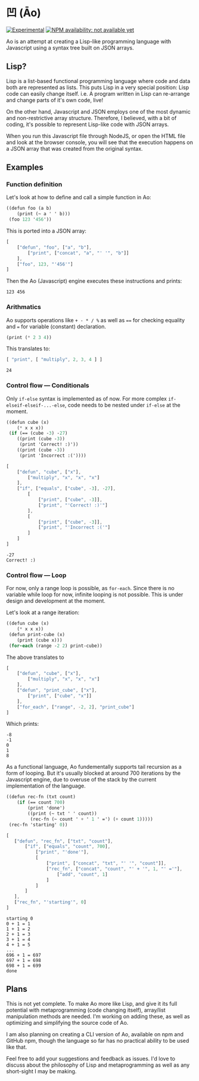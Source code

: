 凹 (Āo) 
=======

[![Experimental](https://img.shields.io/badge/status-experimental-blue.svg)](https://shields.io/)
[![NPM availability: not available yet](https://img.shields.io/badge/npm-pending-orange.svg)](https://shields.io/)

Ao is an attempt at creating a Lisp-like programming language with Javascript using a syntax tree built on JSON arrays.

## Lisp?

Lisp is a list-based functional programming language where code and data both are represented as lists. This puts Lisp in a very special position: Lisp code can easily change itself. i.e. A program written in Lisp can re-arrange and change parts of it's own code, live!

On the other hand, Javascript and JSON employs one of the most dynamic and non-restrictive array structure. Therefore, I believed, with a bit of coding, it's possible to represent Lisp-like code with JSON arrays.

When you run this Javascript file through NodeJS, or open the HTML file and look at the browser console, you will see that the execution happens on a JSON array that was created from the original syntax.

## Examples

### Function definition

Let's look at how to define and call a simple function in Ao:

```scheme
((defun foo (a b)
	(print (~ a ' ' b)))
 (foo 123 '456'))
```

This is ported into a JSON array:

```javascript
[
    ["defun", "foo", ["a", "b"],
        ["print", ["concat", "a", "' '", "b"]]
    ],
    ["foo", 123, "'456'"]
]
````

Then the Ao (Javascript) engine executes these instructions and prints:

```
123 456
```

### Arithmatics

Ao supports operations like `+ - * / %` as well as `==` for checking equality and `=` for variable (constant) declaration.

```scheme
(print (* 2 3 4))
```

This translates to:

```javascript
[ "print", [ "multiply", 2, 3, 4 ] ]
```

```
24
```

### Control flow — Conditionals

Only `if-else` syntax is implemented as of now. For more complex `if-elseif-elseif-...-else`, code needs to be nested under `if-else` at the moment.

```scheme
((defun cube (x) 
	(* x x x))
 (if (== (cube -3) -27)
	((print (cube -3))
	 (print 'Correct! :)'))
	((print (cube -3))
	 (print 'Incorrect :('))))
```

```javascript
[
    ["defun", "cube", ["x"],
        ["multiply", "x", "x", "x"]
    ],
    ["if", ["equals", ["cube", -3], -27],
        [
            ["print", ["cube", -3]],
            ["print", "'Correct! :)'"]
        ],
        [
            ["print", ["cube", -3]],
            ["print", "'Incorrect :('"]
        ]
    ]
]
```

```
-27
Correct! :)
```

### Control flow — Loop

For now, only a range loop is possible, as `for-each`. Since there is no variable while loop for now, infinite looping is not possible. This is under design and development at the moment.

Let's look at a range iteration:

```scheme
((defun cube (x)
	(* x x x))
 (defun print-cube (x)
	(print (cube x)))
 (for-each (range -2 2) print-cube))
```

The above translates to

```javascript
[
    ["defun", "cube", ["x"],
        ["multiply", "x", "x", "x"]
    ],
    ["defun", "print_cube", ["x"],
        ["print", ["cube", "x"]]
    ],
    ["for_each", ["range", -2, 2], "print_cube"]
]
````

Which prints:

```
-8
-1
0
1
8
```

As a functional language, Ao fundementally supports tail recursion as a form of looping. But it's usually blocked at around 700 iterations by the Javascript engine, due to overuse of the stack by the current implementation of the language.

```scheme
((defun rec-fn (txt count)
 	(if (== count 700)
 		(print 'done')
 		((print (~ txt ' ' count))
 		 (rec-fn (~ count ' + ' 1 ' =') (+ count 1)))))
 (rec-fn 'starting' 0))
 ```
 
 ```javascript
 [
    ["defun", "rec_fn", ["txt", "count"],
        ["if", ["equals", "count", 700],
            ["print", "'done'"],
            [
                ["print", ["concat", "txt", "' '", "count"]],
                ["rec_fn", ["concat", "count", "' + '", 1, "' ='"],
                    ["add", "count", 1]
                ]
            ]
        ]
    ],
    ["rec_fn", "'starting'", 0]
]
 ```
 
 ```
starting 0
0 + 1 = 1
1 + 1 = 2
2 + 1 = 3
3 + 1 = 4
4 + 1 = 5
...
696 + 1 = 697
697 + 1 = 698
698 + 1 = 699
done
 ```

## Plans

This is not yet complete. To make Ao more like Lisp, and give it its full potential with metaprogramming (code changing itself), array/list manipulation methods are needed. I'm working on adding these, as well as optimizing and simplifying the source code of Ao.

I am also planning on creating a CLI version of Ao, available on npm and GitHub npm, though the language so far has no practical ability to be used like that.

Feel free to add your suggestions and feedback as issues. I'd love to discuss about the philosophy of Lisp and metaprogramming as well as any short-sight I may be making.
